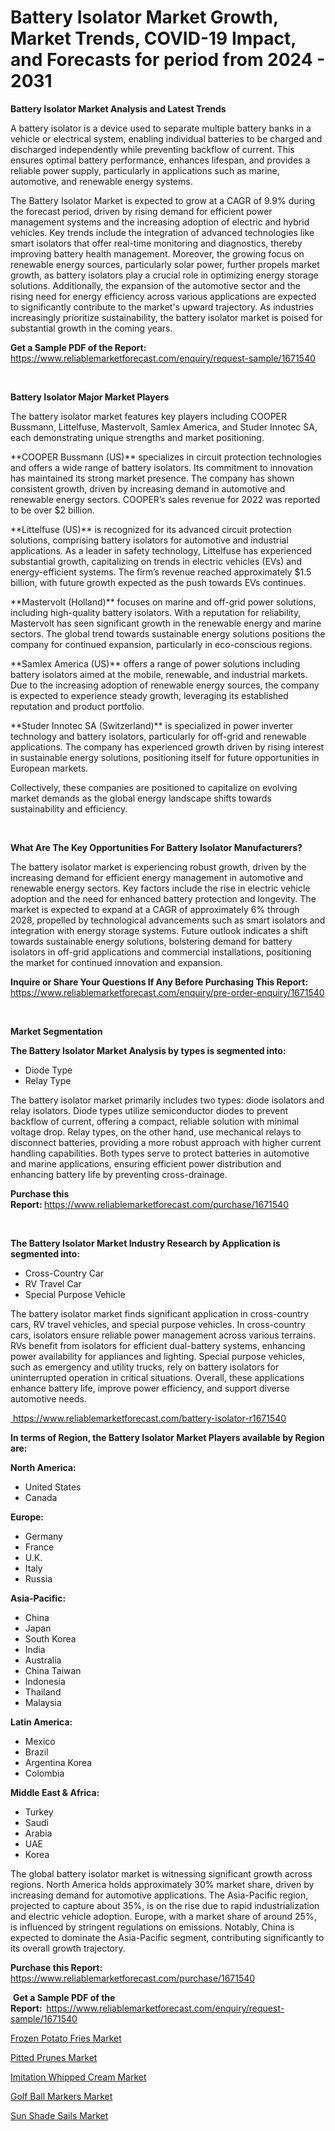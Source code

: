 <p><h1>Battery Isolator Market Growth, Market Trends, COVID-19 Impact, and Forecasts for period from 2024 - 2031</h1></p><p><strong>Battery Isolator Market Analysis and Latest Trends</strong></p>
<p><p>A battery isolator is a device used to separate multiple battery banks in a vehicle or electrical system, enabling individual batteries to be charged and discharged independently while preventing backflow of current. This ensures optimal battery performance, enhances lifespan, and provides a reliable power supply, particularly in applications such as marine, automotive, and renewable energy systems. </p><p>The Battery Isolator Market is expected to grow at a CAGR of 9.9% during the forecast period, driven by rising demand for efficient power management systems and the increasing adoption of electric and hybrid vehicles. Key trends include the integration of advanced technologies like smart isolators that offer real-time monitoring and diagnostics, thereby improving battery health management. Moreover, the growing focus on renewable energy sources, particularly solar power, further propels market growth, as battery isolators play a crucial role in optimizing energy storage solutions. Additionally, the expansion of the automotive sector and the rising need for energy efficiency across various applications are expected to significantly contribute to the market's upward trajectory. As industries increasingly prioritize sustainability, the battery isolator market is poised for substantial growth in the coming years.</p></p>
<p><strong>Get a Sample PDF of the Report:&nbsp;</strong> <a href="https://www.reliablemarketforecast.com/enquiry/request-sample/1671540?utm_campaign=1080&utm_medium=2&utm_source=Github&utm_content=ia&utm_term=10102024&utm_id=battery-isolator">https://www.reliablemarketforecast.com/enquiry/request-sample/1671540</a></p>
<p>&nbsp;</p>
<p><strong>Battery Isolator Major Market Players</strong></p>
<p><p>The battery isolator market features key players including COOPER Bussmann, Littelfuse, Mastervolt, Samlex America, and Studer Innotec SA, each demonstrating unique strengths and market positioning.</p><p>**COOPER Bussmann (US)** specializes in circuit protection technologies and offers a wide range of battery isolators. Its commitment to innovation has maintained its strong market presence. The company has shown consistent growth, driven by increasing demand in automotive and renewable energy sectors. COOPER’s sales revenue for 2022 was reported to be over $2 billion.</p><p>**Littelfuse (US)** is recognized for its advanced circuit protection solutions, comprising battery isolators for automotive and industrial applications. As a leader in safety technology, Littelfuse has experienced substantial growth, capitalizing on trends in electric vehicles (EVs) and energy-efficient systems. The firm’s revenue reached approximately $1.5 billion, with future growth expected as the push towards EVs continues.</p><p>**Mastervolt (Holland)** focuses on marine and off-grid power solutions, including high-quality battery isolators. With a reputation for reliability, Mastervolt has seen significant growth in the renewable energy and marine sectors. The global trend towards sustainable energy solutions positions the company for continued expansion, particularly in eco-conscious regions.</p><p>**Samlex America (US)** offers a range of power solutions including battery isolators aimed at the mobile, renewable, and industrial markets. Due to the increasing adoption of renewable energy sources, the company is expected to experience steady growth, leveraging its established reputation and product portfolio.</p><p>**Studer Innotec SA (Switzerland)** is specialized in power inverter technology and battery isolators, particularly for off-grid and renewable applications. The company has experienced growth driven by rising interest in sustainable energy solutions, positioning itself for future opportunities in European markets.</p><p>Collectively, these companies are positioned to capitalize on evolving market demands as the global energy landscape shifts towards sustainability and efficiency.</p></p>
<p>&nbsp;</p>
<p><strong>What Are The Key Opportunities For Battery Isolator Manufacturers?</strong></p>
<p><p>The battery isolator market is experiencing robust growth, driven by the increasing demand for efficient energy management in automotive and renewable energy sectors. Key factors include the rise in electric vehicle adoption and the need for enhanced battery protection and longevity. The market is expected to expand at a CAGR of approximately 6% through 2028, propelled by technological advancements such as smart isolators and integration with energy storage systems. Future outlook indicates a shift towards sustainable energy solutions, bolstering demand for battery isolators in off-grid applications and commercial installations, positioning the market for continued innovation and expansion.</p></p>
<p><strong>Inquire or Share Your Questions If Any Before Purchasing This Report:</strong> <a href="https://www.reliablemarketforecast.com/enquiry/pre-order-enquiry/1671540?utm_campaign=1080&utm_medium=2&utm_source=Github&utm_content=ia&utm_term=10102024&utm_id=battery-isolator">https://www.reliablemarketforecast.com/enquiry/pre-order-enquiry/1671540</a></p>
<p>&nbsp;</p>
<p><strong>Market Segmentation</strong></p>
<p><strong>The Battery Isolator Market Analysis by types is segmented into:</strong></p>
<p><ul><li>Diode Type</li><li>Relay Type</li></ul></p>
<p><p>The battery isolator market primarily includes two types: diode isolators and relay isolators. Diode types utilize semiconductor diodes to prevent backflow of current, offering a compact, reliable solution with minimal voltage drop. Relay types, on the other hand, use mechanical relays to disconnect batteries, providing a more robust approach with higher current handling capabilities. Both types serve to protect batteries in automotive and marine applications, ensuring efficient power distribution and enhancing battery life by preventing cross-drainage.</p></p>
<p><strong>Purchase this Report:&nbsp;</strong><a href="https://www.reliablemarketforecast.com/purchase/1671540?utm_campaign=1080&utm_medium=2&utm_source=Github&utm_content=ia&utm_term=10102024&utm_id=battery-isolator">https://www.reliablemarketforecast.com/purchase/1671540</a></p>
<p>&nbsp;</p>
<p><strong>The Battery Isolator Market Industry Research by Application is segmented into:</strong></p>
<p><ul><li>Cross-Country Car</li><li>RV Travel Car</li><li>Special Purpose Vehicle</li></ul></p>
<p><p>The battery isolator market finds significant application in cross-country cars, RV travel vehicles, and special purpose vehicles. In cross-country cars, isolators ensure reliable power management across various terrains. RVs benefit from isolators for efficient dual-battery systems, enhancing power availability for appliances and lighting. Special purpose vehicles, such as emergency and utility trucks, rely on battery isolators for uninterrupted operation in critical situations. Overall, these applications enhance battery life, improve power efficiency, and support diverse automotive needs.</p></p>
<p><a href="https://www.reliablemarketforecast.com/battery-isolator-r1671540?utm_campaign=1080&utm_medium=2&utm_source=Github&utm_content=ia&utm_term=10102024&utm_id=battery-isolator">&nbsp;https://www.reliablemarketforecast.com/battery-isolator-r1671540</a></p>
<p><strong>In terms of Region, the Battery Isolator Market Players available by Region are:</strong></p>
<p>
    <p> <strong> North America: </strong>
        <ul>
            <li>United States</li>
            <li>Canada</li>
        </ul>
        </p> 
    <p> <strong> Europe: </strong>
        <ul>
            <li>Germany</li>
            <li>France</li>
            <li>U.K.</li>
            <li>Italy</li>
            <li>Russia</li>
        </ul>
        </p> 
    <p> <strong> Asia-Pacific: </strong>
        <ul>
            <li>China</li>
            <li>Japan</li>
            <li>South Korea</li>
            <li>India</li>
            <li>Australia</li>
            <li>China Taiwan</li>
            <li>Indonesia</li>
            <li>Thailand</li>
            <li>Malaysia</li>
        </ul>
        </p> 
    <p> <strong> Latin America: </strong>
        <ul>
            <li>Mexico</li>
            <li>Brazil</li>
            <li>Argentina Korea</li>
            <li>Colombia</li>
        </ul>
        </p> 
    <p> <strong> Middle East & Africa: </strong>
        <ul>
            <li>Turkey</li>
            <li>Saudi</li>
            <li>Arabia</li>
            <li>UAE</li>
            <li>Korea</li>
        </ul>
    </p>
    </p>
<p><p>The global battery isolator market is witnessing significant growth across regions. North America holds approximately 30% market share, driven by increasing demand for automotive applications. The Asia-Pacific region, projected to capture about 35%, is on the rise due to rapid industrialization and electric vehicle adoption. Europe, with a market share of around 25%, is influenced by stringent regulations on emissions. Notably, China is expected to dominate the Asia-Pacific segment, contributing significantly to its overall growth trajectory.</p></p>
<p><strong>Purchase this Report: </strong><a href="https://www.reliablemarketforecast.com/purchase/1671540?utm_campaign=1080&utm_medium=2&utm_source=Github&utm_content=ia&utm_term=10102024&utm_id=battery-isolator">https://www.reliablemarketforecast.com/purchase/1671540</a></p>
<p>&nbsp;<strong>Get a Sample PDF of the Report:&nbsp;&nbsp;</strong><a href="https://www.reliablemarketforecast.com/enquiry/request-sample/1671540?utm_campaign=1080&utm_medium=2&utm_source=Github&utm_content=ia&utm_term=10102024&utm_id=battery-isolator">https://www.reliablemarketforecast.com/enquiry/request-sample/1671540</a></p>
<p><strong></strong></p>
<p><p><a href="https://issuu.com/reportprime-2/docs/frozen-potato-fries-market-size-203_7b6f186a6f7905?utm_campaign=1080&utm_medium=2&utm_source=Github&utm_content=ia&utm_term=10102024&utm_id=battery-isolator">Frozen Potato Fries Market</a></p><p><a href="https://issuu.com/reportprime-2/docs/pitted-prunes-market-size-2030.pptx_3ec7cd89c528df?utm_campaign=1080&utm_medium=2&utm_source=Github&utm_content=ia&utm_term=10102024&utm_id=battery-isolator">Pitted Prunes Market</a></p><p><a href="https://github.com/alkbshrblevitzpf/Market-Research-Report-List-1/blob/main/imitation-whipped-cream-market.md?utm_campaign=1080&utm_medium=2&utm_source=Github&utm_content=ia&utm_term=10102024&utm_id=battery-isolator">Imitation Whipped Cream Market</a></p><p><a href="https://www.linkedin.com/pulse/driving-forces-global-golf-ball-markers-market-trends-applications-rowaf?utm_campaign=1080&utm_medium=2&utm_source=Github&utm_content=ia&utm_term=10102024&utm_id=battery-isolator">Golf Ball Markers Market</a></p><p><a href="https://github.com/yoreivesal/Market-Research-Report-List-1/blob/main/sun-shade-sails-market.md?utm_campaign=1080&utm_medium=2&utm_source=Github&utm_content=ia&utm_term=10102024&utm_id=battery-isolator">Sun Shade Sails Market</a></p></p>